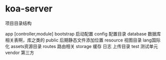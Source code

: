 # koa-server
项目目录结构

app       [controller,module]
bootstrap 启动配置
config    配置目录
database  数据库相关表啊，库之类的
public    后期静态文件添加位置
resource  视图目录 lang国际化  assets资源目录
routes    路由相关
storage   缓存 日志 上传目录
test      测试单元
vendor    第三方


